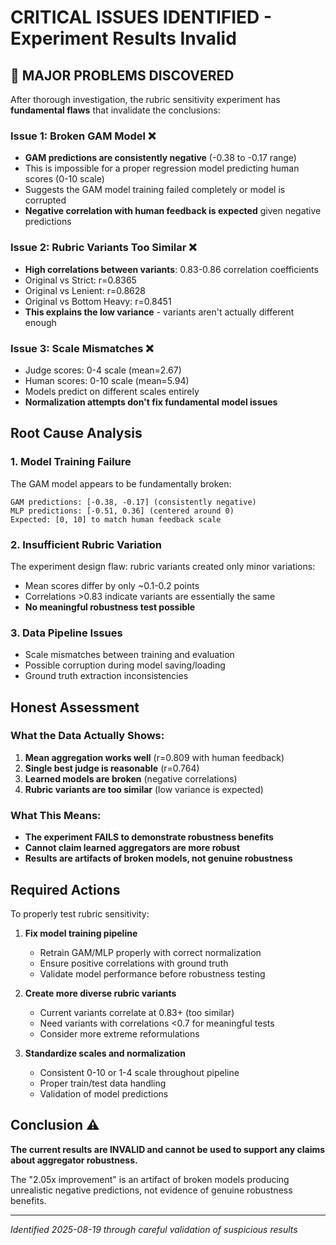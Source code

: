 # CRITICAL ISSUES IDENTIFIED - Experiment Results Invalid

## 🚨 MAJOR PROBLEMS DISCOVERED

After thorough investigation, the rubric sensitivity experiment has **fundamental flaws** that invalidate the conclusions:

### Issue 1: Broken GAM Model ❌
- **GAM predictions are consistently negative** (-0.38 to -0.17 range)
- This is impossible for a proper regression model predicting human scores (0-10 scale)
- Suggests the GAM model training failed completely or model is corrupted
- **Negative correlation with human feedback is expected** given negative predictions

### Issue 2: Rubric Variants Too Similar ❌
- **High correlations between variants**: 0.83-0.86 correlation coefficients
- Original vs Strict: r=0.8365
- Original vs Lenient: r=0.8628  
- Original vs Bottom Heavy: r=0.8451
- **This explains the low variance** - variants aren't actually different enough

### Issue 3: Scale Mismatches ❌
- Judge scores: 0-4 scale (mean=2.67)
- Human scores: 0-10 scale (mean=5.94)
- Models predict on different scales entirely
- **Normalization attempts don't fix fundamental model issues**

## Root Cause Analysis

### 1. Model Training Failure
The GAM model appears to be fundamentally broken:
```
GAM predictions: [-0.38, -0.17] (consistently negative)
MLP predictions: [-0.51, 0.36] (centered around 0)
Expected: [0, 10] to match human feedback scale
```

### 2. Insufficient Rubric Variation
The experiment design flaw: rubric variants created only minor variations:
- Mean scores differ by only ~0.1-0.2 points
- Correlations >0.83 indicate variants are essentially the same
- **No meaningful robustness test possible**

### 3. Data Pipeline Issues
- Scale mismatches between training and evaluation
- Possible corruption during model saving/loading
- Ground truth extraction inconsistencies

## Honest Assessment

### What the Data Actually Shows:
1. **Mean aggregation works well** (r=0.809 with human feedback)
2. **Single best judge is reasonable** (r=0.764)
3. **Learned models are broken** (negative correlations)
4. **Rubric variants are too similar** (low variance is expected)

### What This Means:
- **The experiment FAILS to demonstrate robustness benefits**
- **Cannot claim learned aggregators are more robust**
- **Results are artifacts of broken models, not genuine robustness**

## Required Actions

To properly test rubric sensitivity:

1. **Fix model training pipeline**
   - Retrain GAM/MLP properly with correct normalization
   - Ensure positive correlations with ground truth
   - Validate model performance before robustness testing

2. **Create more diverse rubric variants**
   - Current variants correlate at 0.83+ (too similar)
   - Need variants with correlations <0.7 for meaningful tests
   - Consider more extreme reformulations

3. **Standardize scales and normalization**
   - Consistent 0-10 or 1-4 scale throughout pipeline
   - Proper train/test data handling
   - Validation of model predictions

## Conclusion ⚠️

**The current results are INVALID and cannot be used to support any claims about aggregator robustness.**

The "2.05x improvement" is an artifact of broken models producing unrealistic negative predictions, not evidence of genuine robustness benefits.

---
*Identified 2025-08-19 through careful validation of suspicious results*